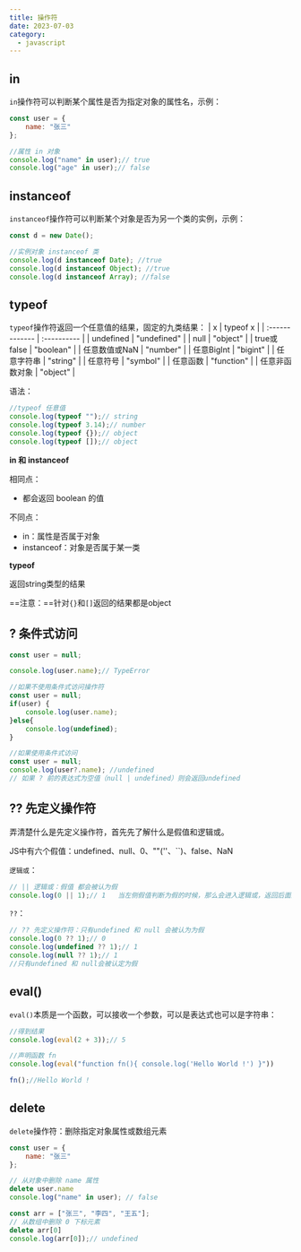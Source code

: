 ```yaml
---
title: 操作符
date: 2023-07-03
category:
  - javascript
---
```



<!-- more -->

## in

`in`操作符可以判断某个属性是否为指定对象的属性名，示例：

```js
const user = {
    name: "张三"
};

//属性 in 对象
console.log("name" in user);// true
console.log("age" in user);// false
```

## instanceof

`instanceof`操作符可以判断某个对象是否为另一个类的实例，示例：
```js
const d = new Date();

//实例对象 instanceof 类
console.log(d instanceof Date); //true
console.log(d instanceof Object); //true
console.log(d instanceof Array); //false

```

## typeof

`typeof`操作符返回一个任意值的结果，固定的九类结果：
| x              | typeof x    |
| :------------- | :---------- |
| undefined      | "undefined" |
| null           | "object"    |
| true或false    | "boolean"   |
| 任意数值或NaN  | "number"    |
| 任意BigInt     | "bigint"    |
| 任意字符串     | "string"    |
| 任意符号       | "symbol"    |
| 任意函数       | "function"  |
| 任意非函数对象 | "object"    |

语法：
```js
//typeof 任意值
console.log(typeof "");// string
console.log(typeof 3.14);// number
console.log(typeof {});// object
console.log(typeof []);// object
```

**in 和 instanceof**

相同点：
- 都会返回 boolean 的值

不同点：
- in：属性是否属于对象
- instanceof：对象是否属于某一类


**typeof**

返回string类型的结果

==注意：==针对`{}`和`[]`返回的结果都是object

## ? 条件式访问

```js
const user = null;

console.log(user.name);// TypeError

//如果不使用条件式访问操作符
const user = null;
if(user) {
    console.log(user.name);
}else{
    console.log(undefined);
}

//如果使用条件式访问
const user = null;
console.log(user?.name); //undefined
// 如果 ? 前的表达式为空值（null | undefined）则会返回undefined
```

## ?? 先定义操作符

弄清楚什么是先定义操作符，首先先了解什么是假值和逻辑或。

JS中有六个假值：undefined、null、0、""(''、``)、false、NaN

`逻辑或`：
```js
// || 逻辑或：假值 都会被认为假
console.log(0 || 1);// 1   当左侧假值判断为假的时候，那么会进入逻辑或，返回后面的结果。
```

`??`：
```js
// ?? 先定义操作符：只有undefined 和 null 会被认为为假
console.log(0 ?? 1);// 0
console.log(undefined ?? 1);// 1
console.log(null ?? 1);// 1
//只有undefined 和 null会被认定为假
```


## eval()

`eval()`本质是一个函数，可以接收一个参数，可以是表达式也可以是字符串：
```js
//得到结果
console.log(eval(2 + 3));// 5

//声明函数 fn
console.log(eval("function fn(){ console.log('Hello World !') }"))

fn();//Hello World !
```

## delete

`delete`操作符：删除指定对象属性或数组元素

```js
const user = {
    name: "张三"
};

// 从对象中删除 name 属性
delete user.name
console.log("name" in user); // false

const arr = ["张三", "李四", "王五"];
// 从数组中删除 0 下标元素
delete arr[0]
console.log(arr[0]);// undefined
```



